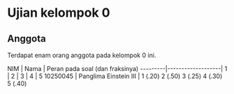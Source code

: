 # Ujian kelompok 0

## Anggota
Terdapat enam orang anggota pada kelompok 0 ini.

NIM      | Nama              | Peran pada soal (dan fraksinya)
---------|-------------------| 1 | 2 | 3 | 4 | 5
10250045 | Panglima Einstein III | 1 (.20) 2 (.50) 3 (.25) 4 (.30) 5 (.40)


